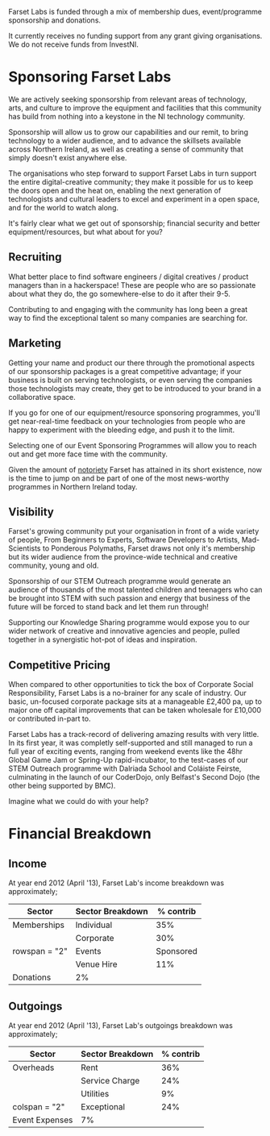 Farset Labs is funded through a mix of membership dues, event/programme sponsorship and donations.

It currently receives no funding support from any grant giving organisations. We do not receive funds from InvestNI.

Sponsoring Farset Labs
======================

We are actively seeking sponsorship from relevant areas of technology, arts, and culture to improve the equipment and facilities that this community has build from nothing into a keystone in the NI technology community.

Sponsorship will allow us to grow our capabilities and our remit, to bring technology to a wider audience, and to advance the skillsets available across Northern Ireland, as well as creating a sense of community that simply doesn't exist anywhere else.

The organisations who step forward to support Farset Labs in turn support the entire digital-creative community; they make it possible for us to keep the doors open and the heat on, enabling the next generation of technologists and cultural leaders to excel and experiment in a open space, and for the world to watch along.

It's fairly clear what we get out of sponsorship; financial security and better equipment/resources, but what about for you?

Recruiting
----------

What better place to find software engineers / digital creatives / product managers than in a hackerspace! These are people who are so passionate about what they do, the go somewhere-else to do it after their 9-5.

Contributing to and engaging with the community has long been a great way to find the exceptional talent so many companies are searching for.

Marketing
---------

Getting your name and product our there through the promotional aspects of our sponsorship packages is a great competitive advantage; if your business is built on serving technologists, or even serving the companies those technologists may create, they get to be introduced to your brand in a collaborative space.

If you go for one of our equipment/resource sponsoring programmes, you'll get near-real-time feedback on your technologies from people who are happy to experiment with the bleeding edge, and push it to the limit.

Selecting one of our Event Sponsoring Programmes will allow you to reach out and get more face time with the community.

Given the amount of [notoriety](Press "wikilink") Farset has attained in its short existence, now is the time to jump on and be part of one of the most news-worthy programmes in Northern Ireland today.

Visibility
----------

Farset's growing community put your organisation in front of a wide variety of people, From Beginners to Experts, Software Developers to Artists, Mad-Scientists to Ponderous Polymaths, Farset draws not only it's membership but its wider audience from the province-wide technical and creative community, young and old.

Sponsorship of our STEM Outreach programme would generate an audience of thousands of the most talented children and teenagers who can be brought into STEM with such passion and energy that business of the future will be forced to stand back and let them run through!

Supporting our Knowledge Sharing programme would expose you to our wider network of creative and innovative agencies and people, pulled together in a synergistic hot-pot of ideas and inspiration.

Competitive Pricing
-------------------

When compared to other opportunities to tick the box of Corporate Social Responsibility, Farset Labs is a no-brainer for any scale of industry. Our basic, un-focused corporate package sits at a manageable £2,400 pa, up to major one off capital improvements that can be taken wholesale for £10,000 or contributed in-part to.

Farset Labs has a track-record of delivering amazing results with very little. In its first year, it was completly self-supported and still managed to run a full year of exciting events, ranging from weekend events like the 48hr Global Game Jam or Spring-Up rapid-incubator, to the test-cases of our STEM Outreach programme with Dalriada School and Coláiste Feirste, culminating in the launch of our CoderDojo, only Belfast's Second Dojo (the other being supported by BMC).

Imagine what we could do with your help?

Financial Breakdown
===================

Income
------

At year end 2012 (April '13), Farset Lab's income breakdown was approximately;

|Sector|Sector Breakdown|% contrib|
|------|----------------|---------|
|Memberships|Individual|35%|
||Corporate|30%|
|rowspan = "2" | Events|Sponsored|22%|
|| Venue Hire|11%|
|Donations|2%|

Outgoings
---------

At year end 2012 (April '13), Farset Lab's outgoings breakdown was approximately;

|Sector|Sector Breakdown|% contrib|
|------|----------------|---------|
|Overheads|Rent|36%|
||Service Charge|24%|
||Utilities|9%|
|colspan = "2" | Exceptional|24%|
|Event Expenses|7%|
